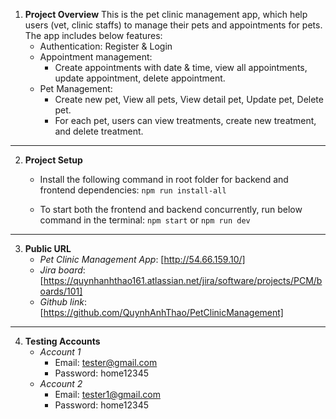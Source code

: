 
1. **Project Overview**
This is the pet clinic management app, which help users (vet, clinic staffs) to manage their pets and appointments for pets. The app includes below features:
    * Authentication: Register & Login
    * Appointment management: 
        * Create appointments with date & time, view all appointments, update appointment, delete appointment.
    * Pet Management: 
        * Create new pet, View all pets, View detail pet, Update pet, Delete pet.
        * For each pet, users can view treatments, create new treatment, and delete treatment.
    
---

2. **Project Setup**

    * Install the following command in root folder for backend and frontend dependencies: 
    `npm run install-all`

    * To start both the frontend and backend concurrently, run below command in the terminal: 
    `npm start` or `npm run dev`

---

3. **Public URL**
    * *Pet Clinic Management App*: [http://54.66.159.10/]
    * *Jira board*: [https://quynhanhthao161.atlassian.net/jira/software/projects/PCM/boards/101]
    * *Github link*: [https://github.com/QuynhAnhThao/PetClinicManagement]

---

4. **Testing Accounts**
    * *Account 1* 
      * Email: tester@gmail.com
      * Password: home12345
    * *Account 2*
      * Email: tester1@gmail.com
      * Password: home12345



